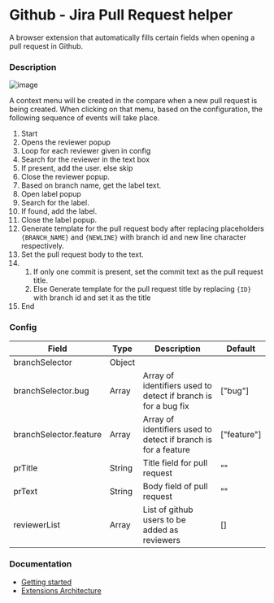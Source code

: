 # Github - Jira Pull Request helper
A browser extension that automatically fills certain fields when opening a pull request in Github.  

### Description ###
![image](https://user-images.githubusercontent.com/14849347/111897852-8ced3400-89df-11eb-93fa-55c82ef88664.png)

A context menu will be created in the compare when a new pull request is being created. When clicking on that menu, based on the configuration, the following sequence of events will take place.

1. Start
2. Opens the reviewer popup
3. Loop for each reviewer given in config
4. Search for the reviewer in the text box
5. If present, add the user. else skip
6. Close the reviewer popup.
7. Based on branch name, get the label text.
8. Open label popup
9. Search for the label.
10. If found, add the label.
11. Close the label popup.
12. Generate template for the pull request body after replacing placeholders `{BRANCH_NAME}` and `{NEWLINE}` with branch id and new line character respectively.
13. Set the pull request body to the text.
14. 1. If only one commit is present, set the commit text as the pull request title.
    2. Else Generate template for the pull request title by replacing `{ID}` with branch id and set it as the title
15. End


### Config ###
Field | Type  | Description | Default |
------|-------|-------------|---------|
branchSelector | Object |  | |
branchSelector.bug | Array | Array of identifiers used to detect if branch is for a bug fix  | ["bug"] |
branchSelector.feature   | Array | Array of identifiers used to detect if branch is for a feature | ["feature"] |
prTitle| String | Title field for pull request | "" |
prText| String | Body field of pull request | "" |
reviewerList  | Array | List of github users to be added as reviewers | [] |

### Documentation ###
* [Getting started](https://developer.chrome.com/docs/extensions/mv3/getstarted/)  
* [Extensions Architecture](https://developer.chrome.com/docs/extensions/mv3/architecture-overview/)

